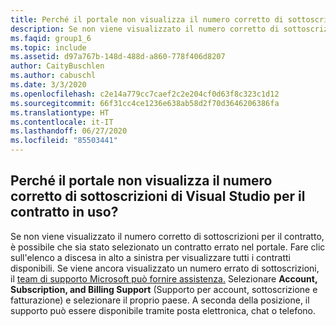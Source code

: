 ```yaml
---
title: Perché il portale non visualizza il numero corretto di sottoscrizioni di Visual Studio per il contratto in uso?
description: Se non viene visualizzato il numero corretto di sottoscrizioni per il contratto, è possibile che sia stato selezionato un contratto errato nel...
ms.faqid: group1_6
ms.topic: include
ms.assetid: d97a767b-148d-488d-a860-778f406d8207
author: CaityBuschlen
ms.author: cabuschl
ms.date: 3/3/2020
ms.openlocfilehash: c2e14a779cc7caef2c2e204cf0d63f8c323c1d12
ms.sourcegitcommit: 66f31cc4ce1236e638ab58d2f70d3646206386fa
ms.translationtype: HT
ms.contentlocale: it-IT
ms.lasthandoff: 06/27/2020
ms.locfileid: "85503441"
---
```

## <a name="why-is-the-portal-not-showing-the-correct-number-of-visual-studio-subscriptions-for-my-agreement"></a>Perché il portale non visualizza il numero corretto di sottoscrizioni di Visual Studio per il contratto in uso?

Se non viene visualizzato il numero corretto di sottoscrizioni per il contratto, è possibile che sia stato selezionato un contratto errato nel portale. Fare clic sull'elenco a discesa in alto a sinistra per visualizzare tutti i contratti disponibili. Se viene ancora visualizzato un numero errato di sottoscrizioni, il [team di supporto Microsoft può fornire assistenza.](https://visualstudio.microsoft.com/subscriptions/support/#talktous) Selezionare **Account, Subscription, and Billing Support** (Supporto per account, sottoscrizione e fatturazione) e selezionare il proprio paese. A seconda della posizione, il supporto può essere disponibile tramite posta elettronica, chat o telefono.
